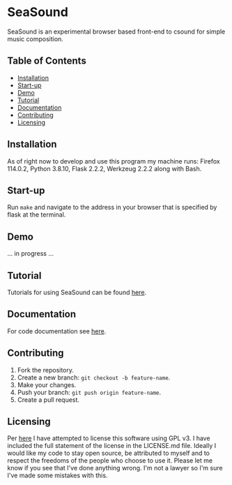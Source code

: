 # SeaSound
SeaSound is an experimental browser based front-end to csound for simple music composition.

## Table of Contents
- [Installation](#installation)
- [Start-up](#start-up)
- [Demo](#demo)
- [Tutorial](#tutorial)
- [Documentation](#documentation)
- [Contributing](#contributing)
- [Licensing](#licensing)

## Installation
As of right now to develop and use this program my machine runs: Firefox 114.0.2, Python 3.8.10, Flask 2.2.2, Werkzeug 2.2.2 along with Bash. 

## Start-up
Run `make` and navigate to the address in your browser that is specified by flask at the terminal.

## Demo
... in progress ...

## Tutorial
Tutorials for using SeaSound can be found [here](https://mehstruslehpy.github.io/SeaSound/tutorial-tutorial_browser.html).

## Documentation
For code documentation see [here](https://mehstruslehpy.github.io/SeaSound/).

## Contributing
1. Fork the repository.
2. Create a new branch: `git checkout -b feature-name`.
3. Make your changes.
4. Push your branch: `git push origin feature-name`.
5. Create a pull request.

## Licensing
Per [here](https://choosealicense.com/licenses/gpl-3.0/) I have attempted to license this software using GPL v3. I have included the full statement of the license in the LICENSE.md file. Ideally I would like my code to stay open source, be attributed to myself and to respect the freedoms of the people who choose to use it. Please let me know if you see that I've done anything wrong. I'm not a lawyer so I'm sure I've made some mistakes with this.


